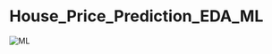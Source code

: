 # House_Price_Prediction_EDA_ML
![ML](https://github.com/user-attachments/assets/4d3e9f0d-c9b8-498c-8894-08fb3c5652c9)
